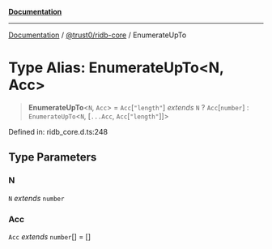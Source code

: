 [**Documentation**](../../../README.md)

***

[Documentation](../../../README.md) / [@trust0/ridb-core](../README.md) / EnumerateUpTo

# Type Alias: EnumerateUpTo\<N, Acc\>

> **EnumerateUpTo**\<`N`, `Acc`\> = `Acc`\[`"length"`\] *extends* `N` ? `Acc`\[`number`\] : `EnumerateUpTo`\<`N`, \[`...Acc`, `Acc`\[`"length"`\]\]\>

Defined in: ridb\_core.d.ts:248

## Type Parameters

### N

`N` *extends* `number`

### Acc

`Acc` *extends* `number`[] = \[\]
